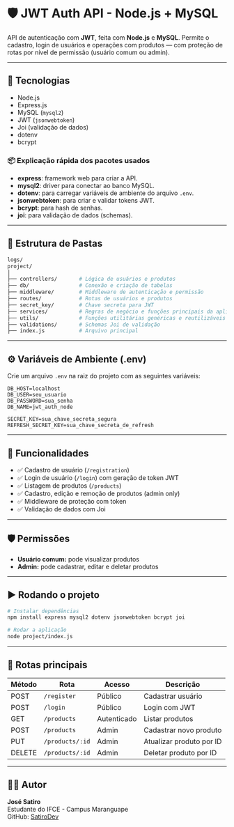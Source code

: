 # 🛡️ JWT Auth API - Node.js + MySQL

API de autenticação com **JWT**, feita com **Node.js** e **MySQL**. Permite o cadastro, login de usuários e operações com produtos — com proteção de rotas por nível de permissão (usuário comum ou admin).

---

## 🚀 Tecnologias

- Node.js  
- Express.js  
- MySQL (`mysql2`)  
- JWT (`jsonwebtoken`)  
- Joi (validação de dados)  
- dotenv  
- bcrypt

### 📦 Explicação rápida dos pacotes usados

- **express**: framework web para criar a API.  
- **mysql2**: driver para conectar ao banco MySQL.  
- **dotenv**: para carregar variáveis de ambiente do arquivo `.env`.  
- **jsonwebtoken**: para criar e validar tokens JWT.  
- **bcrypt**: para hash de senhas.  
- **joi**: para validação de dados (schemas).

---

## 📁 Estrutura de Pastas

```bash
logs/
project/
│
├── controllers/       # Lógica de usuários e produtos
├── db/                # Conexão e criação de tabelas
├── middleware/        # Middleware de autenticação e permissão
├── routes/            # Rotas de usuários e produtos
├── secret_key/        # Chave secreta para JWT
├── services/          # Regras de negócio e funções principais da aplicação
├── utils/             # Funções utilitárias genéricas e reutilizáveis
├── validations/       # Schemas Joi de validação
├── index.js           # Arquivo principal
```

---

## ⚙️ Variáveis de Ambiente (.env)

Crie um arquivo `.env` na raiz do projeto com as seguintes variáveis:

```env
DB_HOST=localhost
DB_USER=seu_usuario
DB_PASSWORD=sua_senha
DB_NAME=jwt_auth_node

SECRET_KEY=sua_chave_secreta_segura
REFRESH_SECRET_KEY=sua_chave_secreta_de_refresh
```

---

## 📌 Funcionalidades

- ✅ Cadastro de usuário (`/registration`)  
- ✅ Login de usuário (`/login`) com geração de token JWT  
- ✅ Listagem de produtos (`/products`)  
- ✅ Cadastro, edição e remoção de produtos (admin only)  
- ✅ Middleware de proteção com token  
- ✅ Validação de dados com Joi

---

## 🛡️ Permissões

- **Usuário comum:** pode visualizar produtos  
- **Admin:** pode cadastrar, editar e deletar produtos

---

## ▶️ Rodando o projeto

```bash
# Instalar dependências
npm install express mysql2 dotenv jsonwebtoken bcrypt joi

# Rodar a aplicação
node project/index.js
```

---

## 📮 Rotas principais

| Método | Rota              | Acesso      | Descrição                     |
|--------|-------------------|-------------|-------------------------------|
| POST   | `/register`       | Público     | Cadastrar usuário             |
| POST   | `/login`          | Público     | Login com JWT                 |
| GET    | `/products`       | Autenticado | Listar produtos               |
| POST   | `/products`       | Admin       | Cadastrar novo produto        |
| PUT    | `/products/:id`   | Admin       | Atualizar produto por ID      |
| DELETE | `/products/:id`   | Admin       | Deletar produto por ID        |

---

## 🙋‍♂️ Autor

**José Satiro**  
Estudante do IFCE - Campus Maranguape  
GitHub: [SatiroDev](https://github.com/SatiroDev)
